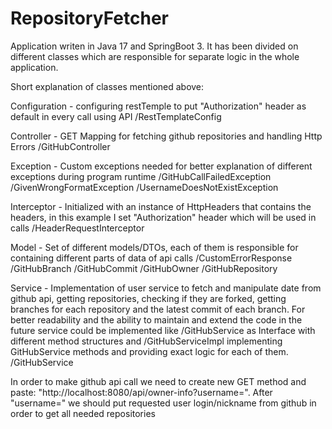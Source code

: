 # RepositoryFetcher

Application writen in Java 17 and SpringBoot 3. It has been divided on different classes which are responsible for separate logic in the whole application.

Short explanation of classes mentioned above:

Configuration - configuring restTemple to put "Authorization" header as default in every call using API
  /RestTemplateConfig 
  
Controller - GET Mapping for fetching github repositories and handling Http Errors
  /GitHubController 
  
Exception - Custom exceptions needed for better explanation of different exceptions during program runtime
  /GitHubCallFailedException
  /GivenWrongFormatException
  /UsernameDoesNotExistException

Interceptor - Initialized with an instance of HttpHeaders that contains the headers, in this example I set "Authorization" header which will be used in calls
  /HeaderRequestInterceptor

Model - Set of different models/DTOs, each of them is responsible for containing different parts of data of api calls
  /CustomErrorResponse
  /GitHubBranch
  /GitHubCommit
  /GitHubOwner
  /GitHubRepository

Service - Implementation of user service to fetch and manipulate date from github api, getting repositories, checking if they are forked, getting branches for each repository and the latest commit of each branch. For better readability and the ability to maintain and extend the code in the future service could be implemented like /GitHubService as Interface with different method structures and /GitHubServiceImpl implementing GitHubService methods and providing exact logic for each of them.
  /GitHubService


In order to make github api call we need to create new GET method and paste: "http://localhost:8080/api/owner-info?username=". After "username=" we should put requested user login/nickname from github in order to get all needed repositories
